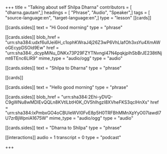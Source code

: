 +++
title = "Talking about self Shilpa Dharna"
contributors = [ "dharna.gautam",]
headings = [ "Phrase", "Audio", "Speaker",]
tags = [ "source-language:en", "target-language:en",]
type = "lesson"
[[cards]]

[[cards.sides]]
text = "Hi Good morning"
type = "phrase"

[[cards.sides]]
blob_href = "urn:sha384:udxf6uIUei6H_c1ophKWraJ4j26Z3wP6VhLlafOh3xsYu4XmAWoGEcypDSOld9Ew"
href = "urn:sha384:_dcypMiNu_DNKx73P29FZYTNvngI47N4pqkjplhSbBrJE238tINjmt6TEnc6LlR9"
mime_type = "audio/ogg"
type = "audio"

[[cards.sides]]
text = "Shilpa to Dharna"
type = "phrase"

[[cards]]

[[cards.sides]]
text = "Hello good morning"
type = "phrase"

[[cards.sides]]
blob_href = "urn:sha384:2Ehi-yDVQ-C9gWNu8wMDIEvQQLn8KVtlLbtH0K_OV5hIhgzI8XVheFKS3qcIHnXs"
href = "urn:sha384:lxPmbxGO4oCBUIeWVI0FvE8p5H0TRFBhMMnXpYyO07lawdl7U7zrBjWpniA1675W"
mime_type = "audio/ogg"
type = "audio"

[[cards.sides]]
text = "Dharna to Shilpa"
type = "phrase"

[[interactions]]
audio = 1
transcript = 0
type = "podcast"

+++
